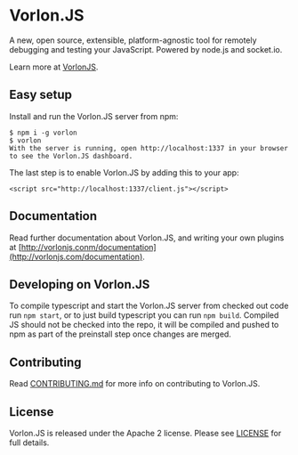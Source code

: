 # Vorlon.JS

A new, open source, extensible, platform-agnostic tool for remotely debugging and testing your JavaScript. Powered by node.js and socket.io.

Learn more at [VorlonJS](http://vorlonjs.com).


## Easy setup

Install and run the Vorlon.JS server from npm:

```
$ npm i -g vorlon
$ vorlon
With the server is running, open http://localhost:1337 in your browser to see the Vorlon.JS dashboard.
```

The last step is to enable Vorlon.JS by adding this to your app:

```
<script src="http://localhost:1337/client.js"></script>
```

## Documentation

Read further documentation about Vorlon.JS, and writing your own plugins at [http://vorlonjs.conm/documentation](http://vorlonjs.com/documentation).

## Developing on Vorlon.JS

To compile typescript and start the Vorlon.JS server from checked out code run `npm start`, or to just build typescript you can run `npm build`. Compiled JS should not be checked into the repo, it will be compiled and pushed to npm as part of the preinstall step once changes are merged.

## Contributing

Read [CONTRIBUTING.md](./CONTRIBUTING.md) for more info on contributing to Vorlon.JS.

## License

Vorlon.JS is released under the Apache 2 license. Please see [LICENSE](./LICENSE) for full details.
